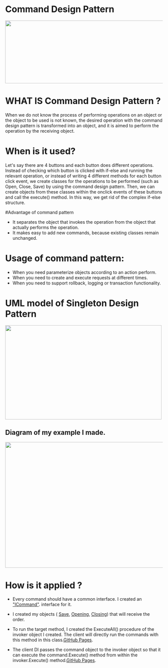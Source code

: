 # Command Design Pattern

<img src="https://encrypted-tbn0.gstatic.com/images?q=tbn:ANd9GcS5Aa6M06Uf8ztRZKN2Rmym_2PdZYkjbx3mMg&usqp=CAU" width="600" height="200">

# WHAT IS Command Design Pattern ?

When we do not know the process of performing operations on an object or the object to be used is not known, the desired operation with the command design pattern is transformed into an object, and it is aimed to perform the operation by the receiving object.

# When is it used?

Let's say there are 4 buttons and each button does different operations. Instead of checking which button is clicked with if-else and running the relevant operation, or instead of writing 4 different methods for each button click event, we create classes for the operations to be performed (such as Open, Close, Save) by using the command design pattern. Then, we can create objects from these classes within the onclick events of these buttons and call the execute() method. In this way, we get rid of the complex if-else structure.

#Advantage of command pattern
- It separates the object that invokes the operation from the object that actually performs the operation.
- It makes easy to add new commands, because existing classes remain unchanged.
# Usage of command pattern:


- When you need parameterize objects according to an action perform.
- When you need to create and execute requests at different times.
- When you need to support rollback, logging or transaction functionality.

# UML model of Singleton Design Pattern

<img src="https://www.codeproject.com/KB/architecture/commandpatterndemo/2.jpg" width="500" height="300">

## Diagram of my example I made.

<img src="https://user-images.githubusercontent.com/96787308/158271029-8c031767-e46d-4d99-93ef-5be568cc3861.png" width="600" height="400">


# How is it applied ?

- Every command should have a common interface. I created an ["ICommand"](https://github.com/oguzhanKomcu/Design_Patterns/blob/master/Behavioral_Patterns/Command_Design_Pattern/ICommand.cs). interface for it.

- I created my objects ( [Save](https://github.com/oguzhanKomcu/Design_Patterns/blob/master/Creational_Patterns/Builder_Pattern/Builder/TelephoneBuilder.cs), [Opening](https://github.com/oguzhanKomcu/Design_Patterns/blob/master/Creational_Patterns/Builder_Pattern/Builder/TelephoneBuilder.cs), [Closing](https://github.com/oguzhanKomcu/Design_Patterns/blob/master/Creational_Patterns/Builder_Pattern/Builder/TelephoneBuilder.cs)) that will receive the order.
 
- To run the target method, I created the ExecuteAll() procedure of the invoker object I created. The client will directly run the commands with this method in this class.[GitHub Pages](https://github.com/oguzhanKomcu/Design_Patterns/blob/master/Behavioral_Patterns/Command_Design_Pattern/InvokerFileOperations.cs).

- The client DI passes the command object to the invoker object so that it can execute the command.Execute() method from within the invoker.Execute() method.[GitHub Pages](https://github.com/oguzhanKomcu/Design_Patterns/blob/master/Behavioral_Patterns/Command_Design_Pattern/Program.cs).



